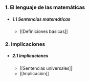 ### 1. El lenguaje de las matemáticas
- ##### 1.1 Sentencias matemáticas
	- [[Definiciones básicas]]

### 2. Implicaciones
- ##### 2.1 Implicaciones
	- [[Sentencias universales]]
	- [[Implicación]]